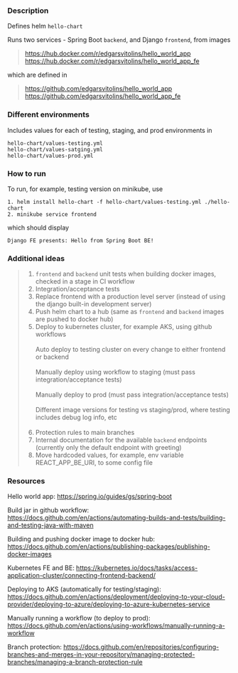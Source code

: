 ### Description

Defines helm `hello-chart`

Runs two services - Spring Boot `backend`, and Django `frontend`, from images
>https://hub.docker.com/r/edgarsvitolins/hello_world_app<br>
> https://hub.docker.com/r/edgarsvitolins/hello_world_app_fe

which are defined in

>https://github.com/edgarsvitolins/hello_world_app<br>
>https://github.com/edgarsvitolins/hello_world_app_fe

### Different environments
Includes values for each of testing, staging, and prod environments in
```
hello-chart/values-testing.yml
hello-chart/values-satging.yml
hello-chart/values-prod.yml
```
### How to run
To run, for example, testing version on minikube, use
```
1. helm install hello-chart -f hello-chart/values-testing.yml ./hello-chart
2. minikube service frontend
```
which should display
```
Django FE presents: Hello from Spring Boot BE!
```

### Additional ideas
>1. `frontend` and `backend` unit tests when building docker images, checked in a stage in CI workflow
>2. Integration/acceptance tests
>3. Replace frontend with a production level server (instead of using the django built-in development server)
>4. Push helm chart to a hub (same as `frontend` and `backend` images are pushed to docker hub)
>5. Deploy to kubernetes cluster, for example AKS, using github workflows<br><br>Auto deploy to testing cluster on every change to either frontend or backend<br><br>Manually deploy using workflow to staging (must pass integration/acceptance tests)<br><br>Manually deploy to prod (must pass integration/acceptance tests)<br><br>Different image versions for testing vs staging/prod, where testing includes debug log info, etc<br><br>
>6. Protection rules to main branches
>7. Internal documentation for the available `backend` endpoints (currently only the default endpoint with greeting)
>8. Move hardcoded values, for example, env variable REACT_APP_BE_URI, to some config file

### Resources
Hello world app:
https://spring.io/guides/gs/spring-boot

Build jar in github workflow:
https://docs.github.com/en/actions/automating-builds-and-tests/building-and-testing-java-with-maven

Building and pushing docker image to docker hub:
https://docs.github.com/en/actions/publishing-packages/publishing-docker-images

Kubernetes FE and BE:
https://kubernetes.io/docs/tasks/access-application-cluster/connecting-frontend-backend/

Deploying to AKS (automatically for testing/staging):
https://docs.github.com/en/actions/deployment/deploying-to-your-cloud-provider/deploying-to-azure/deploying-to-azure-kubernetes-service

Manually running a workflow (to deploy to prod):
https://docs.github.com/en/actions/using-workflows/manually-running-a-workflow

Branch protection:
https://docs.github.com/en/repositories/configuring-branches-and-merges-in-your-repository/managing-protected-branches/managing-a-branch-protection-rule
